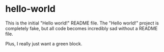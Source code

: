 hello-world
===========

This is the initial "Hello world!" README file. The "Hello world!" project is completely fake, but all code becomes incredibly sad without a README file.

Plus, I really just want a green block.
